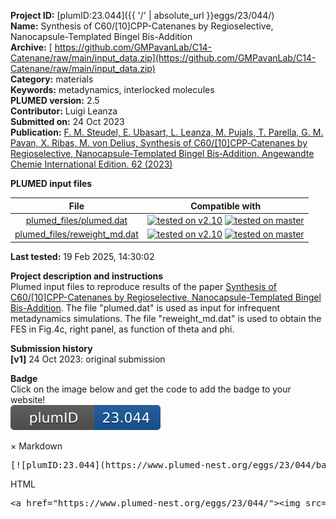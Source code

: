 **Project ID:** [plumID:23.044]({{ '/' | absolute_url }}eggs/23/044/)  
**Name:**  Synthesis of C60/[10]CPP-Catenanes by Regioselective, Nanocapsule-Templated Bingel Bis-Addition  
**Archive:** [ https://github.com/GMPavanLab/C14-Catenane/raw/main/input_data.zip](https://github.com/GMPavanLab/C14-Catenane/raw/main/input_data.zip)  
**Category:**  materials  
**Keywords:**  metadynamics, interlocked molecules  
**PLUMED version:**  2.5  
**Contributor:**  Luigi Leanza  
**Submitted on:** 24 Oct 2023  
**Publication:** [F. M. Steudel, E. Ubasart, L. Leanza, M. Pujals, T. Parella, G. M. Pavan, X. Ribas, M. von Delius, Synthesis of C60/[10]CPP‐Catenanes by Regioselective, Nanocapsule‐Templated Bingel Bis‐Addition. Angewandte Chemie International Edition. 62 (2023)](http://dx.doi.org/10.1002/anie.202309393)  
  
**PLUMED input files**  
  
| File     | Compatible with |  
|:--------:|:--------:|  
| [plumed_files/plumed.dat](./data/plumed_files/plumed.dat.md) |  [![tested on v2.10](https://img.shields.io/badge/v2.10-passing-green.svg)](data/plumed_files/plumed.dat.plumed.stderr) [![tested on master](https://img.shields.io/badge/master-passing-green.svg)](data/plumed_files/plumed.dat.plumed_master.stderr) |  
| [plumed_files/reweight_md.dat](./data/plumed_files/reweight_md.dat.md) |  [![tested on v2.10](https://img.shields.io/badge/v2.10-passing-green.svg)](data/plumed_files/reweight_md.dat.plumed.stderr) [![tested on master](https://img.shields.io/badge/master-failed-red.svg)](data/plumed_files/reweight_md.dat.plumed_master.stderr) |  
  
**Last tested:**  19 Feb 2025, 14:30:02
  
**Project description and instructions**  
Plumed input files to reproduce results of the paper [Synthesis of C60/[10]CPP-Catenanes by Regioselective, Nanocapsule-Templated Bingel Bis-Addition](https://onlinelibrary.wiley.com/doi/10.1002/anie.202309393). The file "plumed.dat" is used as input for infrequent metadynamics simulations. The file "reweight_md.dat" is used to obtain the FES in Fig.4c, right panel, as function of theta and phi.
  
**Submission history**  
**[v1]** 24 Oct 2023: original submission  
  
**Badge**  
Click on the image below and get the code to add the badge to your website!  
<img src="./badge.svg" alt="plumeDnest:23.044" id="myBtn" class="badge">
<div id="myModal" class="modal">
  <div class="modal-content">
    <span class="close">&times;</span>
    Markdown<pre>[![plumID:23.044](https://www.plumed-nest.org/eggs/23/044/badge.svg)](https://www.plumed-nest.org/eggs/23/044/)</pre>
    HTML<pre>&lt;a href="https://www.plumed-nest.org/eggs/23/044/"&gt;&lt;img src="https://www.plumed-nest.org/eggs/23/044/badge.svg" alt="plumID:23.044"&gt;&lt;/a&gt;</pre>
  </div>
</div>
